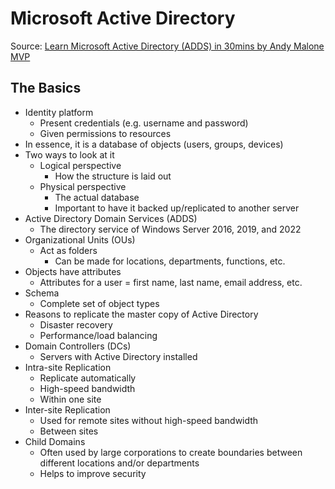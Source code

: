 # Microsoft Active Directory
Source: [Learn Microsoft Active Directory (ADDS) in 30mins by  Andy Malone MVP](https://www.youtube.com/watch?v=85-bp7XxWDQ&t=304s)

## The Basics

-	Identity platform
    - Present credentials (e.g. username and password)
    -	Given permissions to resources
-	In essence, it is a database of objects (users, groups, devices)
-	Two ways to look at it
    -	Logical perspective
        -	How the structure is laid out
    -	Physical perspective
        -	The actual database
        -	Important to have it backed up/replicated to another server
-	Active Directory Domain Services (ADDS)
    -	The directory service of Windows Server 2016, 2019, and 2022
-	Organizational Units (OUs)
    -	Act as folders
        -	Can be made for locations, departments, functions, etc.
-	Objects have attributes
    -	Attributes for a user = first name, last name, email address, etc.
-	Schema
    -	Complete set of object types
-	Reasons to replicate the master copy of Active Directory
    -	Disaster recovery
    -	Performance/load balancing
-	Domain Controllers (DCs)
    -	Servers with Active Directory installed
-	Intra-site Replication
    -	Replicate automatically
    -	High-speed bandwidth
    -	Within one site
-	Inter-site Replication
    -	Used for remote sites without high-speed bandwidth
    -	Between sites
-	Child Domains
    -	Often used by large corporations to create boundaries between different locations and/or departments
    -	Helps to improve security


